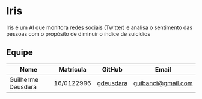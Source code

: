 # Iris

Iris é um AI que monitora redes sociais (Twitter) e analisa o sentimento das pessoas com o propósito de diminuir o índice de suicídios

## Equipe

| Nome                          | Matrícula  | GitHub             | Email                                |
|-------------------------------|------------|--------------------|--------------------------------------|
| Guilherme Deusdará            | 16/0122996 | [gdeusdara](https://github.com/gdeusdara)| guibanci@gmail.com|    